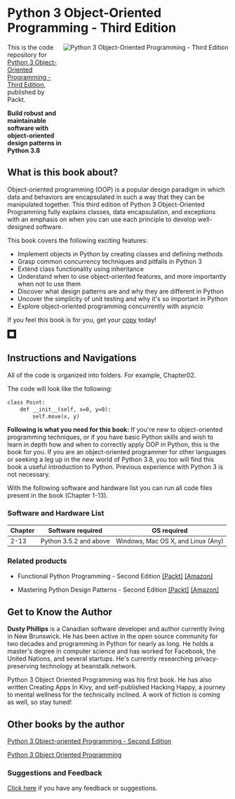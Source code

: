 # Python 3 Object-Oriented Programming - Third Edition

<a href="https://www.packtpub.com/application-development/python-3-object-oriented-programming-third-edition?utm_source=github&utm_medium=repository&utm_campaign=9781789615852 "><img src="https://d1ldz4te4covpm.cloudfront.net/sites/default/files/imagecache/ppv4_main_book_cover/B12012%20MockupCover.png" alt="Python 3 Object-Oriented Programming - Third Edition" height="256px" align="right"></a>

This is the code repository for [Python 3 Object-Oriented Programming - Third Edition](https://www.packtpub.com/application-development/python-3-object-oriented-programming-third-edition?utm_source=github&utm_medium=repository&utm_campaign=9781789615852), published by Packt.

**Build robust and maintainable software with object-oriented design patterns in Python 3.8**

## What is this book about?
Object-oriented programming (OOP) is a popular design paradigm in which data and behaviors are encapsulated in such a way that they can be manipulated together. This third edition of Python 3 Object-Oriented Programming fully explains classes, data encapsulation, and exceptions with an emphasis on when you can use each principle to develop well-designed software.

This book covers the following exciting features:
* Implement objects in Python by creating classes and defining methods 
* Grasp common concurrency techniques and pitfalls in Python 3 
* Extend class functionality using inheritance 
* Understand when to use object-oriented features, and more importantly when not to use them 
* Discover what design patterns are and why they are different in Python 
* Uncover the simplicity of unit testing and why it's so important in Python 
* Explore object-oriented programming concurrently with asyncio 

If you feel this book is for you, get your [copy](https://www.amazon.com/dp/1789615852) today!

<a href="https://www.packtpub.com/?utm_source=github&utm_medium=banner&utm_campaign=GitHubBanner"><img src="https://raw.githubusercontent.com/PacktPublishing/GitHub/master/GitHub.png" 
alt="https://www.packtpub.com/" border="5" /></a>

## Instructions and Navigations
All of the code is organized into folders. For example, Chapter02.

The code will look like the following:
```
class Point: 
    def __init__(self, x=0, y=0): 
        self.move(x, y) 
```

**Following is what you need for this book:**
If you're new to object-oriented programming techniques, or if you have basic Python skills and wish to learn in depth how and when to correctly apply OOP in Python, this is the book for you. If you are an object-oriented programmer for other languages or seeking a leg up in the new world of Python 3.8, you too will find this book a useful introduction to Python. Previous experience with Python 3 is not necessary.

With the following software and hardware list you can run all code files present in the book (Chapter 1-13).
### Software and Hardware List
| Chapter | Software required | OS required |
| -------- | ------------------------------------ | ----------------------------------- |
| 2-13 | Python 3.5.2 and above | Windows, Mac OS X, and Linux (Any) |

### Related products
* Functional Python Programming - Second Edition [[Packt]](https://www.packtpub.com/application-development/functional-python-programming-second-edition?utm_source=github&utm_medium=repository&utm_campaign=9781788627061) [[Amazon]](https://www.amazon.com/dp/1788627067)

* Mastering Python Design Patterns - Second Edition [[Packt]](https://www.packtpub.com/application-development/mastering-python-design-patterns-second-edition?utm_source=github&utm_medium=repository&utm_campaign=9781788837484) [[Amazon]](https://www.amazon.com/dp/1788837487)

## Get to Know the Author
**Dusty Phillips**
is a Canadian software developer and author currently living in New Brunswick. He has been active in the open source community for two decades and programming in Python for nearly as long. He holds a master's degree in computer science and has worked for Facebook, the United Nations, and several startups. He's currently researching privacy-preserving technology at beanstalk.network.

Python 3 Object Oriented Programming was his first book. He has also written Creating Apps In Kivy, and self-published Hacking Happy, a journey to mental wellness for the technically inclined. A work of fiction is coming as well, so stay tuned!

## Other books by the author
[Python 3 Object-oriented Programming - Second Edition](https://www.packtpub.com/application-development/python-3-object-oriented-programming-second-edition?utm_source=github&utm_medium=repository&utm_campaign=9781784398781)

[Python 3 Object Oriented Programming](https://www.packtpub.com/application-development/python-3-object-oriented-programming?utm_source=github&utm_medium=repository&utm_campaign=9781849511261)

### Suggestions and Feedback
[Click here](https://docs.google.com/forms/d/e/1FAIpQLSdy7dATC6QmEL81FIUuymZ0Wy9vH1jHkvpY57OiMeKGqib_Ow/viewform) if you have any feedback or suggestions.


